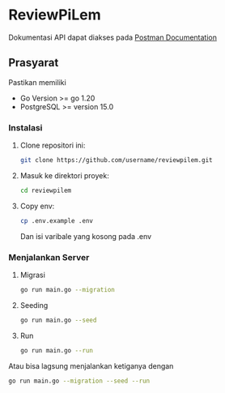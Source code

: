 # ReviewPiLem
Dokumentasi API dapat diakses pada [Postman Documentation](https://documenter.getpostman.com/view/40297962/2sB2iwEDrf)

## Prasyarat
Pastikan memiliki  
- Go Version >= go 1.20
- PostgreSQL >= version 15.0

### Instalasi
1. Clone repositori ini:
    ```bash
    git clone https://github.com/username/reviewpilem.git
    ```
2. Masuk ke direktori proyek:
    ```bash
    cd reviewpilem
    ```
3. Copy env:
    ```bash
    cp .env.example .env
    ```
    Dan isi varibale yang kosong pada .env

### Menjalankan Server
1. Migrasi
    ```bash
    go run main.go --migration
    ```
2. Seeding
    ```bash
    go run main.go --seed
    ```
3. Run
    ```bash
    go run main.go --run
    ```

Atau bisa lagsung menjalankan ketiganya dengan 

```bash
go run main.go --migration --seed --run
```

